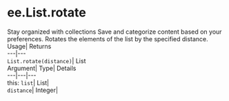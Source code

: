  
#  ee.List.rotate 
Stay organized with collections  Save and categorize content based on your preferences. 
Rotates the elements of the list by the specified distance. Usage| Returns  
---|---  
`List.rotate(distance)`| List  
Argument| Type| Details  
---|---|---  
this: `list`| List|   
`distance`| Integer|   

